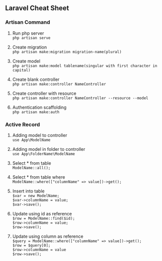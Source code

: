 ## Laravel Cheat Sheet ##
### Artisan Command ###
 1. Run php server <br>
 `php artisan serve`
 
 2. Create migration <br>
`php artisan make:migration migration-name(plural)` 
 
 3. Create model <br>
`php artisan make:model tablename(singular with first character in capital)`
 
 4. Create blank controller <br>
`php artisan make:controller NameController`
 
 5. Create controller with resource <br>
`php artisan make:controller NameController --resource --model`

 6. Authentication scaffolding <br>
`php artisan make:auth`

### Active Record ###

 1. Adding model to controller <br>
 `use App\ModelName`
 
 2. Adding model in folder to controller<br>
 `use App\FolderName\ModelName`
 
 3. Select * from table <br>
 `ModelName::all();`
 
 4. Select * from table where <br>
 `ModelName::where(["columnName" => value])->get();`
 
 5. Insert into table <br>
 `$var = new ModelName;` <br>
 `$var->columnName = value;` <br>
 `$var->save();` <br>
 
 6. Update using id as reference <br>
 `$row = ModelName::find($id);` <br>
 `$row->columnName = value;` <br>
 `$row->save();`<br>
 
 7. Update using column as reference <br>
 `$query = ModelName::where(["columnName" => value])->get();` <br>
`$row = $query[0];` <br>
`$row->columnName = value` <br>
`$row->save();`<br>

 

